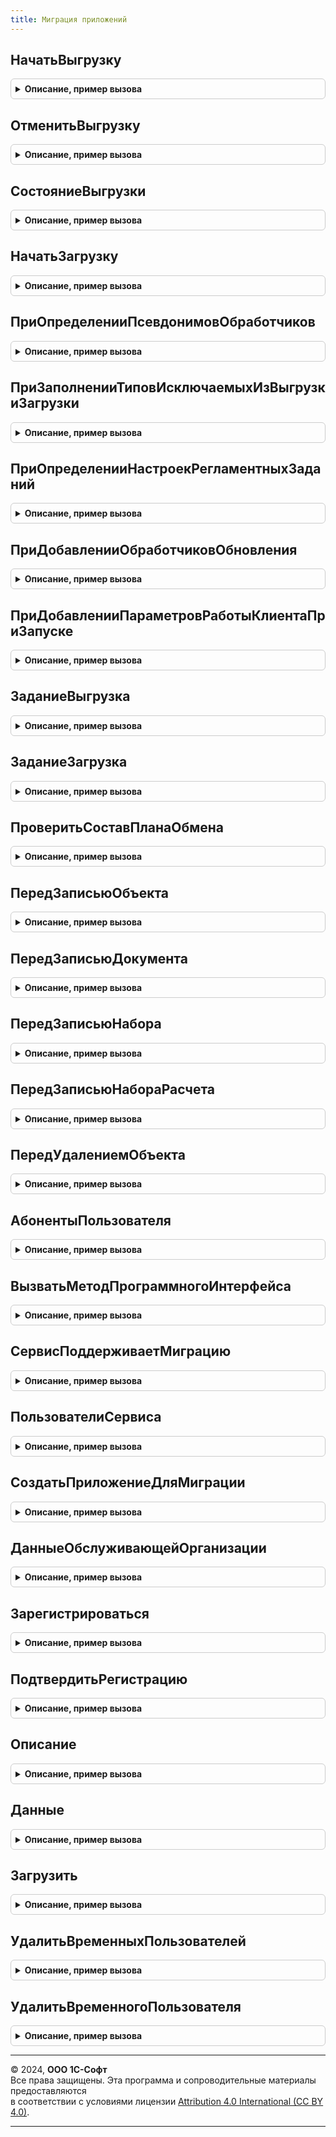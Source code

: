 ```yaml
---
title: Миграция приложений
---
```



## НачатьВыгрузку
<details style="margin: 1em 0; padding: 0.5em; border: 1px solid #ccc; border-radius: 6px;">

<summary style="font-weight: bold; cursor: pointer;">Описание, пример вызова</summary>

```bsl

// Инициализирует выгрузку.
//
// Параметры:
//   АдресПриложения - Строка - url приложения, которое создано специально для миграции.
//   Логин - Строка - логин пользователя в этом приложении.
//   Пароль - Строка - пароль пользователя.
//   ВыгружатьНастройкиПользователей - Соответствие из КлючИЗначение - коллекция пользователей, настройки которых нужно выгружать:
//      * Ключ - СправочникСсылка.Пользователи - пользователь, настройки которого нужно выгрузить.
//      * Значение - Строка - новый логин пользователя.
//   ЗавершитьМиграциюАвтоматически - Булево - если Истина, то будет выполнена попытка установить монопольный режим и
//                                             завершить миграцию.
//   ДополнительныеСвойства - Структура - доп. свойства для сохранения.
//
Процедура НачатьВыгрузку(АдресПриложения, Логин, Пароль, ВыгружатьНастройкиПользователей, ЗавершитьМиграциюАвтоматически, ДополнительныеСвойства) Экспорт
```

Пример вызова
```bsl
МиграцияПриложений.НачатьВыгрузку(АдресПриложения, Логин, Пароль, ВыгружатьНастройкиПользователей, ЗавершитьМиграциюАвтоматически, ДополнительныеСвойства) 
```
</details>

## ОтменитьВыгрузку
<details style="margin: 1em 0; padding: 0.5em; border: 1px solid #ccc; border-radius: 6px;">

<summary style="font-weight: bold; cursor: pointer;">Описание, пример вызова</summary>

```bsl

// Отменяет выгрузку.
//
Процедура ОтменитьВыгрузку() Экспорт
```

Пример вызова
```bsl
МиграцияПриложений.ОтменитьВыгрузку() 
```
</details>

## СостояниеВыгрузки
<details style="margin: 1em 0; padding: 0.5em; border: 1px solid #ccc; border-radius: 6px;">

<summary style="font-weight: bold; cursor: pointer;">Описание, пример вызова</summary>

```bsl

// Возвращает состояние выгрузки.
//
// Возвращаемое значение:
//   Структура - структура с ключами:
//     * ДатаНачала - Дата - универсальная дата начала перехода.
//     * НомерОтправленногоСообщения - Число - номер отправленного сообщения.
//     * НомерПринятогоСообщения - Число - количество обработанных сообщений.
//     * ИзмененоОбъектов - Число - количество зарегистрированных изменений.
//     * ВыгруженоОбъектов - Число - количество выгруженных объектов.
//     * ЗагруженоОбъектов - Число - количество загруженных объектов.
//     * ЗагрузитьОбъектов - Число - количество объектов, которые еще нужно загрузить.
//     * ДатаЗавершения - Дата - универсальная дата завершения перехода.
//     * Состояние - ПеречислениеСсылка.СостоянияМиграцииПриложения - состояние миграции.
//     * Комментарий - Строка - доп. описание состояния.
//
Функция СостояниеВыгрузки() Экспорт
```

Пример вызова
```bsl
Результат = МиграцияПриложений.СостояниеВыгрузки() 
```
</details>

## НачатьЗагрузку
<details style="margin: 1em 0; padding: 0.5em; border: 1px solid #ccc; border-radius: 6px;">

<summary style="font-weight: bold; cursor: pointer;">Описание, пример вызова</summary>

```bsl

// Инициализирует загрузку.
//
// Параметры:
// ПользователиОбласти - Соответствие - в качестве ключа исходная ссылка, в качестве значения логин пользователя.
//
Процедура НачатьЗагрузку(ПользователиОбласти) Экспорт
```

Пример вызова
```bsl
МиграцияПриложений.НачатьЗагрузку(ПользователиОбласти) 
```
</details>

## ПриОпределенииПсевдонимовОбработчиков
<details style="margin: 1em 0; padding: 0.5em; border: 1px solid #ccc; border-radius: 6px;">

<summary style="font-weight: bold; cursor: pointer;">Описание, пример вызова</summary>

```bsl

// См. ОчередьЗаданийПереопределяемый.ПриОпределенииПсевдонимовОбработчиков.
Процедура ПриОпределенииПсевдонимовОбработчиков(СоответствиеИменПсевдонимам) Экспорт
```

Пример вызова
```bsl
МиграцияПриложений.ПриОпределенииПсевдонимовОбработчиков(СоответствиеИменПсевдонимам) 
```
</details>

## ПриЗаполненииТиповИсключаемыхИзВыгрузкиЗагрузки
<details style="margin: 1em 0; padding: 0.5em; border: 1px solid #ccc; border-radius: 6px;">

<summary style="font-weight: bold; cursor: pointer;">Описание, пример вызова</summary>

```bsl

// См. ВыгрузкаЗагрузкаДанныхПереопределяемый.ПриЗаполненииТиповИсключаемыхИзВыгрузкиЗагрузки.
//
// Параметры:
// 	Типы - См. ВыгрузкаЗагрузкаДанныхПереопределяемый.ПриЗаполненииТиповИсключаемыхИзВыгрузкиЗагрузки.Типы
//
Процедура ПриЗаполненииТиповИсключаемыхИзВыгрузкиЗагрузки(Типы) Экспорт
```

Пример вызова
```bsl
МиграцияПриложений.ПриЗаполненииТиповИсключаемыхИзВыгрузкиЗагрузки(Типы) 
```
</details>

## ПриОпределенииНастроекРегламентныхЗаданий
<details style="margin: 1em 0; padding: 0.5em; border: 1px solid #ccc; border-radius: 6px;">

<summary style="font-weight: bold; cursor: pointer;">Описание, пример вызова</summary>

```bsl

// См. РегламентныеЗаданияПереопределяемый.ПриОпределенииНастроекРегламентныхЗаданий
//
// Параметры:
//	Настройки - см. РегламентныеЗаданияПереопределяемый.ПриОпределенииНастроекРегламентныхЗаданий.Настройки
Процедура ПриОпределенииНастроекРегламентныхЗаданий(Настройки) Экспорт
```

Пример вызова
```bsl
МиграцияПриложений.ПриОпределенииНастроекРегламентныхЗаданий(Настройки) 
```
</details>

## ПриДобавленииОбработчиковОбновления
<details style="margin: 1em 0; padding: 0.5em; border: 1px solid #ccc; border-radius: 6px;">

<summary style="font-weight: bold; cursor: pointer;">Описание, пример вызова</summary>

```bsl

// См. ОбновлениеИнформационнойБазыБСП.ПриДобавленииОбработчиковОбновления
//
// Параметры:
//	Обработчики - см. ОбновлениеИнформационнойБазы.НоваяТаблицаОбработчиковОбновления
Процедура ПриДобавленииОбработчиковОбновления(Обработчики) Экспорт
```

Пример вызова
```bsl
МиграцияПриложений.ПриДобавленииОбработчиковОбновления(Обработчики) 
```
</details>

## ПриДобавленииПараметровРаботыКлиентаПриЗапуске
<details style="margin: 1em 0; padding: 0.5em; border: 1px solid #ccc; border-radius: 6px;">

<summary style="font-weight: bold; cursor: pointer;">Описание, пример вызова</summary>

```bsl

// См. ОбщегоНазначенияПереопределяемый.ПриДобавленииПараметровРаботыКлиентаПриЗапуске.
Процедура ПриДобавленииПараметровРаботыКлиентаПриЗапуске(Параметры) Экспорт
```

Пример вызова
```bsl
МиграцияПриложений.ПриДобавленииПараметровРаботыКлиентаПриЗапуске(Параметры) 
```
</details>

## ЗаданиеВыгрузка
<details style="margin: 1em 0; padding: 0.5em; border: 1px solid #ccc; border-radius: 6px;">

<summary style="font-weight: bold; cursor: pointer;">Описание, пример вызова</summary>

```bsl

// Регламентное задание МиграцияПриложенийВыгрузка.
//
Процедура ЗаданиеВыгрузка(ЗавершитьМиграцию = Ложь) Экспорт
```

Пример вызова
```bsl
МиграцияПриложений.ЗаданиеВыгрузка(ЗавершитьМиграцию);
```
</details>

## ЗаданиеЗагрузка
<details style="margin: 1em 0; padding: 0.5em; border: 1px solid #ccc; border-radius: 6px;">

<summary style="font-weight: bold; cursor: pointer;">Описание, пример вызова</summary>

```bsl

// Регламентное задание МиграцияПриложенийЗагрузка.
//
Процедура ЗаданиеЗагрузка() Экспорт
```

Пример вызова
```bsl
МиграцияПриложений.ЗаданиеЗагрузка() 
```
</details>

## ПроверитьСоставПланаОбмена
<details style="margin: 1em 0; padding: 0.5em; border: 1px solid #ccc; border-radius: 6px;">

<summary style="font-weight: bold; cursor: pointer;">Описание, пример вызова</summary>

```bsl

// Проверяет состав плана обмена, в случае некорректного состава вызывается исключение.
// Проверки:
//   1) У всех объектов выключена авторегистрация.
//   2) В составе есть все объекты необходимые для обмена.
//
Процедура ПроверитьСоставПланаОбмена() Экспорт
```

Пример вызова
```bsl
МиграцияПриложений.ПроверитьСоставПланаОбмена() 
```
</details>

## ПередЗаписьюОбъекта
<details style="margin: 1em 0; padding: 0.5em; border: 1px solid #ccc; border-radius: 6px;">

<summary style="font-weight: bold; cursor: pointer;">Описание, пример вызова</summary>

```bsl

// Обработчик подписки на событие ПередЗаписьюОбъекта.
//
Процедура ПередЗаписьюОбъекта(Источник, Отказ) Экспорт
```

Пример вызова
```bsl
МиграцияПриложений.ПередЗаписьюОбъекта(Источник, Отказ) 
```
</details>

## ПередЗаписьюДокумента
<details style="margin: 1em 0; padding: 0.5em; border: 1px solid #ccc; border-radius: 6px;">

<summary style="font-weight: bold; cursor: pointer;">Описание, пример вызова</summary>

```bsl

// Обработчик подписки на событие ЗаписьюДокумента.
//
Процедура ПередЗаписьюДокумента(Источник, Отказ, РежимЗаписи, РежимПроведения) Экспорт
```

Пример вызова
```bsl
МиграцияПриложений.ПередЗаписьюДокумента(Источник, Отказ, РежимЗаписи, РежимПроведения) 
```
</details>

## ПередЗаписьюНабора
<details style="margin: 1em 0; padding: 0.5em; border: 1px solid #ccc; border-radius: 6px;">

<summary style="font-weight: bold; cursor: pointer;">Описание, пример вызова</summary>

```bsl

// Обработчик подписки на событие ПередЗаписьюНабора.
//
Процедура ПередЗаписьюНабора(Источник, Отказ, Замещение) Экспорт
```

Пример вызова
```bsl
МиграцияПриложений.ПередЗаписьюНабора(Источник, Отказ, Замещение) 
```
</details>

## ПередЗаписьюНабораРасчета
<details style="margin: 1em 0; padding: 0.5em; border: 1px solid #ccc; border-radius: 6px;">

<summary style="font-weight: bold; cursor: pointer;">Описание, пример вызова</summary>

```bsl

// Обработчик подписки на событие ПередЗаписьюНабораРасчета.
//
Процедура ПередЗаписьюНабораРасчета(Источник, Отказ, Замещение, ТолькоЗапись, ЗаписьФактическогоПериодаДействия, ЗаписьПерерасчетов) Экспорт
```

Пример вызова
```bsl
МиграцияПриложений.ПередЗаписьюНабораРасчета(Источник, Отказ, Замещение, ТолькоЗапись, ЗаписьФактическогоПериодаДействия, ЗаписьПерерасчетов) 
```
</details>

## ПередУдалениемОбъекта
<details style="margin: 1em 0; padding: 0.5em; border: 1px solid #ccc; border-radius: 6px;">

<summary style="font-weight: bold; cursor: pointer;">Описание, пример вызова</summary>

```bsl

// Обработчик подписки на событие ПередУдалениемОбъекта.
//
Процедура ПередУдалениемОбъекта(Источник, Отказ) Экспорт
```

Пример вызова
```bsl
МиграцияПриложений.ПередУдалениемОбъекта(Источник, Отказ) 
```
</details>

## АбонентыПользователя
<details style="margin: 1em 0; padding: 0.5em; border: 1px solid #ccc; border-radius: 6px;">

<summary style="font-weight: bold; cursor: pointer;">Описание, пример вызова</summary>

```bsl

// Получается абонентов пользователя из сервиса.
// Используется во внешней обработке перехода в сервис, которая должна работать на БТС от 1.2.2.
//
// Параметры:
//   ИсточникПараметровДоступа - ФормаКлиентскогоПриложения, Структура -
//
// Возвращаемое значение:
//   СписокЗначений - в качестве значения код, в качестве представления наименование.
//
Функция АбонентыПользователя(ИсточникПараметровДоступа) Экспорт
```

Пример вызова
```bsl
Результат = МиграцияПриложений.АбонентыПользователя(ИсточникПараметровДоступа) 
```
</details>

## ВызватьМетодПрограммногоИнтерфейса
<details style="margin: 1em 0; padding: 0.5em; border: 1px solid #ccc; border-radius: 6px;">

<summary style="font-weight: bold; cursor: pointer;">Описание, пример вызова</summary>

```bsl

// Вызывает метода программного интерфейса менеджера сервиса.
//
// Параметры:
//   ИсточникПараметровДоступа - ФормаКлиентскогоПриложения, Структура -
//   ПараметрыМетода - Структура - параметры вызываемого метода.
//   Метод - Строка, Неопределено - имя метода для подстановки в URL запроса. Если не указано, в менеджере сервиса
//      будет использовано имя метода из параметров запроса.
//
// Возвращаемое значение:
// 	Структура - результат запроса:
//	* Поле - Произвольный - произвольный набор полей.
Функция ВызватьМетодПрограммногоИнтерфейса(ИсточникПараметровДоступа, ПараметрыМетода, Метод = Неопределено) Экспорт
```

Пример вызова
```bsl
Результат = МиграцияПриложений.ВызватьМетодПрограммногоИнтерфейса(ИсточникПараметровДоступа, ПараметрыМетода, Метод);
```
</details>

## СервисПоддерживаетМиграцию
<details style="margin: 1em 0; padding: 0.5em; border: 1px solid #ccc; border-radius: 6px;">

<summary style="font-weight: bold; cursor: pointer;">Описание, пример вызова</summary>

```bsl

// Выполняет проверку сервиса.
// Используется во внешней обработке перехода в сервис, которая должна работать на БТС от 1.2.2.
//
// Параметры:
//	ИмяСервера - Строка - имя сервера.
//	АдресПрограммногоИнтерфейса - Строка - выходной параметр.
//	АдресРегистрации - Строка - выходной параметр.
//	АдресВосстановления - Строка - выходной параметр.
//	РегистрацияРазрешена - Булево - выходной параметр.
// Возвращаемое значение:
//   Булево - Истина - в случае если поддерживает миграцию.
//
Функция СервисПоддерживаетМиграцию(ИмяСервера, АдресПрограммногоИнтерфейса, АдресРегистрации, АдресВосстановления, РегистрацияРазрешена) Экспорт
```

Пример вызова
```bsl
Результат = МиграцияПриложений.СервисПоддерживаетМиграцию(ИмяСервера, АдресПрограммногоИнтерфейса, АдресРегистрации, АдресВосстановления, РегистрацияРазрешена) 
```
</details>

## ПользователиСервиса
<details style="margin: 1em 0; padding: 0.5em; border: 1px solid #ccc; border-radius: 6px;">

<summary style="font-weight: bold; cursor: pointer;">Описание, пример вызова</summary>

```bsl

// Получает пользователей сервиса.
// Используется во внешней обработке перехода в сервис, которая должна работать на БТС от 1.2.2.
//
// Параметры:
//   ИсточникПараметровДоступа - ФормаКлиентскогоПриложения, Структура -
//
// Возвращаемое значение:
//   Массив Из Структура - описание:
//     * Логин - Строка -
//     * Наименование - Строка -
//     * ЭлектроннаяПочта - Строка -
//     * Роль - см. МиграцияПриложенийКлиентСервер.ПредставлениеРоли
//
Функция ПользователиСервиса(ИсточникПараметровДоступа) Экспорт
```

Пример вызова
```bsl
Результат = МиграцияПриложений.ПользователиСервиса(ИсточникПараметровДоступа) 
```
</details>

## СоздатьПриложениеДляМиграции
<details style="margin: 1em 0; padding: 0.5em; border: 1px solid #ccc; border-radius: 6px;">

<summary style="font-weight: bold; cursor: pointer;">Описание, пример вызова</summary>

```bsl

// Создает приложение для миграции в сервисе.
//
// Параметры:
//   ИсточникПараметровДоступа - ФормаКлиентскогоПриложения, Структура -
//   Наименование - Строка - Наименование приложения.
//   ЧасовойПояс - Строка - часовой пояс приложения.
//   ПраваПользователей - ТаблицаЗначений - таблица с колонками:
//     * Логин - Строка - логин пользователя сервиса.
//     * Пользователь - СправочникСсылка.Пользователи - пользователь к которому будет привязан пользователь сервиса.
//     * Право - Строка - см. МиграцияПриложенийКлиентСервер.ИдентификаторAPIПрава.
//   РасширенияДляВосстановления - ТаблицаЗначений - таблица с колонками:
//     * Имя - Строка
//     * Версия - Строка
//
// Возвращаемое значение:
//   Структура - ключи:
//     * АдресПриложения - Строка - url приложения.
//     * Логин - Строка - логин служебного пользователя.
//     * Пароль - Строка - пароль служебного пользователя.
//     * Код - Число - код области.
//
Функция СоздатьПриложениеДляМиграции(ИсточникПараметровДоступа, Наименование, ЧасовойПояс, ПраваПользователей, Экспорт
```

Пример вызова
```bsl
Результат = МиграцияПриложений.СоздатьПриложениеДляМиграции(ИсточникПараметровДоступа, Наименование, ЧасовойПояс, ПраваПользователей, );
```
</details>

## ДанныеОбслуживающейОрганизации
<details style="margin: 1em 0; padding: 0.5em; border: 1px solid #ccc; border-radius: 6px;">

<summary style="font-weight: bold; cursor: pointer;">Описание, пример вызова</summary>

```bsl

// Получает данные обслуживающей организации в сервисе.
//
// Параметры:
//   ИсточникПараметровДоступа - ФормаКлиентскогоПриложения, Структура -
//
// Возвращаемое значение:
//   Структура - ключи:
//     * Код - Число
//     * Наименование - Строка
//     * ЭлектроннаяПочта - Строка
//     * Телефон - Строка
//     * ОписаниеОшибки - Строка
//
Функция ДанныеОбслуживающейОрганизации(ИсточникПараметровДоступа) Экспорт
```

Пример вызова
```bsl
Результат = МиграцияПриложений.ДанныеОбслуживающейОрганизации(ИсточникПараметровДоступа) 
```
</details>

## Зарегистрироваться
<details style="margin: 1em 0; padding: 0.5em; border: 1px solid #ccc; border-radius: 6px;">

<summary style="font-weight: bold; cursor: pointer;">Описание, пример вызова</summary>

```bsl

// Регистрирует в сервисе.
//
// Параметры:
//   ИмяСервера - Строка - имя сервера
//   Наименование - Строка - наименование абонента
//   Логин - Строка -
//   ЭлектроннаяПочта - Строка - адрес электронной почты
//   Пароль - Строка -
//   Телефон - Строка - телефон абонента
//
// Возвращаемое значение:
//   Булево - результат регистрации.
//
Функция Зарегистрироваться(ИмяСервера, Наименование, Логин, ЭлектроннаяПочта, Пароль, Телефон) Экспорт
```

Пример вызова
```bsl
Результат = МиграцияПриложений.Зарегистрироваться(ИмяСервера, Наименование, Логин, ЭлектроннаяПочта, Пароль, Телефон) 
```
</details>

## ПодтвердитьРегистрацию
<details style="margin: 1em 0; padding: 0.5em; border: 1px solid #ccc; border-radius: 6px;">

<summary style="font-weight: bold; cursor: pointer;">Описание, пример вызова</summary>

```bsl

// Подтверждает регистрацию в сервисе.
//
// Параметры:
//   ИмяСервера - Строка - имя сервера
//   КодПодтверждения - Строка - код подтверждения регистрации
//
// Возвращаемое значение:
//   Булево - результат подтверждения регистрации.
//
Функция ПодтвердитьРегистрацию(ИмяСервера, КодПодтверждения) Экспорт
```

Пример вызова
```bsl
Результат = МиграцияПриложений.ПодтвердитьРегистрацию(ИмяСервера, КодПодтверждения) 
```
</details>

## Описание
<details style="margin: 1em 0; padding: 0.5em; border: 1px solid #ccc; border-radius: 6px;">

<summary style="font-weight: bold; cursor: pointer;">Описание, пример вызова</summary>

```bsl

// Возвращает описание данных логического хранилища.
//
// Параметры:
//  ИдентификаторХранилища - Строка - идентификатор логического хранилища.
//  ИдентификаторДанных    - Строка - идентификатор данных хранилища.
//
// Возвращаемое значение:
//   Структура - описание состояния задания очереди:
//    * ИмяФайла - Строка - имя файла.
//    * Размер - Число - размер файла в байтах.
//    * Данные - ДвоичныеДанные - двоичные данные файла описания задания.
//
Функция Описание(ИдентификаторХранилища, ИдентификаторДанных) Экспорт
```

Пример вызова
```bsl
Результат = МиграцияПриложений.Описание(ИдентификаторХранилища, ИдентификаторДанных) 
```
</details>

## Данные
<details style="margin: 1em 0; padding: 0.5em; border: 1px solid #ccc; border-radius: 6px;">

<summary style="font-weight: bold; cursor: pointer;">Описание, пример вызова</summary>

```bsl

// Возвращает данные логического хранилища.
//
// Параметры:
//  ОписаниеДанных - Структура - описание данных хранилища.
//
// Возвращаемое значение:
//   ДвоичныеДанные -
//
Функция Данные(ОписаниеДанных) Экспорт
```

Пример вызова
```bsl
Результат = МиграцияПриложений.Данные(ОписаниеДанных) 
```
</details>

## Загрузить
<details style="margin: 1em 0; padding: 0.5em; border: 1px solid #ccc; border-radius: 6px;">

<summary style="font-weight: bold; cursor: pointer;">Описание, пример вызова</summary>

```bsl

// Записывает данные в логическое хранилище.
// Выполняет действия:
// - сохраняет файл данных в файловом хранилище
// - планирует задание очереди заданий на обработки файла
// - возвращается идентификатор задания в ответ.
//
// Возвращаемое значение:
//   Структура - состояние загрузки:
//   * id - Структура:
//    ** Успешно - Булево
//    ** Комментарий - Строка
//    ** СостояниеЗагрузки - см. СостояниеЗагрузки
//
Функция Загрузить(ОписаниеДанных) Экспорт
```

Пример вызова
```bsl
Результат = МиграцияПриложений.Загрузить(ОписаниеДанных) 
```
</details>

## УдалитьВременныхПользователей
<details style="margin: 1em 0; padding: 0.5em; border: 1px solid #ccc; border-radius: 6px;">

<summary style="font-weight: bold; cursor: pointer;">Описание, пример вызова</summary>

```bsl

// Обработчик обновления
Процедура УдалитьВременныхПользователей() Экспорт
```

Пример вызова
```bsl
МиграцияПриложений.УдалитьВременныхПользователей() 
```
</details>

## УдалитьВременногоПользователя
<details style="margin: 1em 0; padding: 0.5em; border: 1px solid #ccc; border-radius: 6px;">

<summary style="font-weight: bold; cursor: pointer;">Описание, пример вызова</summary>

```bsl

Процедура УдалитьВременногоПользователя(Имя) Экспорт
```

Пример вызова
```bsl
МиграцияПриложений.УдалитьВременногоПользователя(Имя) 
```
</details>

---

© 2024, **ООО 1С-Софт**  
Все права защищены. Эта программа и сопроводительные материалы предоставляются  
в соответствии с условиями лицензии [Attribution 4.0 International (CC BY 4.0)](https://creativecommons.org/licenses/by/4.0/legalcode).

---
